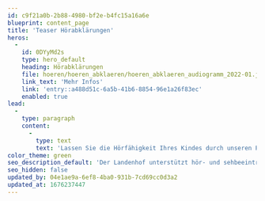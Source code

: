 ```yaml
---
id: c9f21a0b-2b88-4980-bf2e-b4fc15a16a6e
blueprint: content_page
title: 'Teaser Hörabklärungen'
heros:
  -
    id: 0DYyMd2s
    type: hero_default
    heading: Hörabklärungen
    file: hoeren/hoeren_abklaeren/hoeren_abklaeren_audiogramm_2022-01.jpg
    link_text: 'Mehr Infos'
    link: 'entry::a488d51c-6a5b-41b6-8854-96e1a26f83ec'
    enabled: true
lead:
  -
    type: paragraph
    content:
      -
        type: text
        text: 'Lassen Sie die Hörfähigkeit Ihres Kindes durch unseren Pädakustiker messen und ein Audiogramm erstellen.'
color_theme: green
seo_description_default: 'Der Landenhof unterstützt hör- und sehbeeinträchtigte Kinder & Jugendliche in ihrem selbstbestimmten Leben durch Förderung ihrer Fähigkeiten & Entwicklung'
seo_hidden: false
updated_by: 04e1ae9a-6ef8-4ba0-931b-7cd69cc0d3a2
updated_at: 1676237447
---
```

